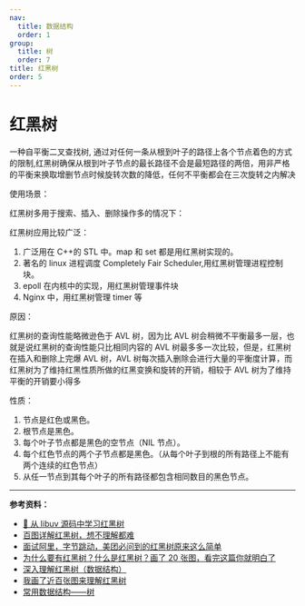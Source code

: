 ```yaml
---
nav:
  title: 数据结构
  order: 1
group:
  title: 树
  order: 7
title: 红黑树
order: 5
---
```


# 红黑树

一种自平衡二叉查找树, 通过对任何一条从根到叶子的路径上各个节点着色的方式的限制,红黑树确保从根到叶子节点的最长路径不会是最短路径的两倍，用非严格的平衡来换取增删节点时候旋转次数的降低，任何不平衡都会在三次旋转之内解决

使用场景：

红黑树多用于搜索、插入、删除操作多的情况下：

红黑树应用比较广泛：

1. 广泛用在 C++的 STL 中。map 和 set 都是用红黑树实现的。
2. 著名的 linux 进程调度 Completely Fair Scheduler,用红黑树管理进程控制块。
3. epoll 在内核中的实现，用红黑树管理事件块
4. Nginx 中，用红黑树管理 timer 等

原因：

红黑树的查询性能略微逊色于 AVL 树，因为比 AVL 树会稍微不平衡最多一层，也就是说红黑树的查询性能只比相同内容的 AVL 树最多多一次比较，但是，红黑树在插入和删除上完爆 AVL 树，AVL 树每次插入删除会进行大量的平衡度计算，而红黑树为了维持红黑性质所做的红黑变换和旋转的开销，相较于 AVL 树为了维持平衡的开销要小得多

性质：

1. 节点是红色或黑色。
2. 根节点是黑色。
3. 每个叶子节点都是黑色的空节点（NIL 节点）。
4. 每个红色节点的两个子节点都是黑色。（从每个叶子到根的所有路径上不能有两个连续的红色节点）
5. 从任一节点到其每个叶子的所有路径都包含相同数目的黑色节点。

---

**参考资料：**

- [📝 从 libuv 源码中学习红黑树](https://zhuanlan.zhihu.com/p/91359420)
- [百图详解红黑树，想不理解都难](https://zhuanlan.zhihu.com/p/97523789)
- [面试阿里，字节跳动，美团必问到的红黑树原来这么简单](https://zhuanlan.zhihu.com/p/142652411)
- [为什么要有红黑树？什么是红黑树？画了 20 张图，看完这篇你就明白了](https://zhuanlan.zhihu.com/p/104048881)
- [深入理解红黑树（数据结构）](https://zhuanlan.zhihu.com/p/61895842)
- [我画了近百张图来理解红黑树](https://juejin.im/post/5df4aaefe51d45581269a6d2)
- [常用数据结构——树](https://www.jianshu.com/p/912357993486)

